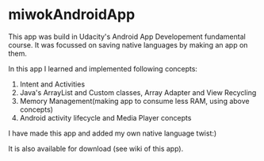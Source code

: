 # miwokAndroidApp

This app was build in Udacity's Android App Developement fundamental course.
It was focussed on saving native languages by making an app on them.


In this app I learned and implemented following concepts:
  1. Intent and Activities
  2. Java's ArrayList and Custom classes, Array Adapter and View Recycling
  3. Memory Management(making app to consume less RAM, using above concepts)
  4. Android activity lifecycle and Media Player concepts

I have made this app and added my own native language twist:) 

It is also available for download (see wiki of this app).
